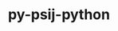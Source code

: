 ---
title: "py-psij-python"
layout: cache
categories: [package, develop-2023-06-25]
meta: {"versions": ["0.1.0.post2"], "compilers": ["gcc@=11.1.0", "oneapi@=2023.1.0"], "oss": ["ubuntu20.04"], "platforms": ["linux"], "targets": ["ppc64le", "x86_64", "x86_64_v3"], "stacks": ["e4s", "e4s-oneapi", "e4s-power", "root"], "num_specs": 3, "num_specs_by_stack": {"e4s": 1, "root": 3, "e4s-power": 1, "e4s-oneapi": 1}}
spec_details: [{"hash": "mmtqqvmuby236mblk54a3r5v4eal4d4v", "compiler": "gcc@=11.1.0", "versions": ["0.1.0.post2"], "os": "ubuntu20.04", "platform": "linux", "target": "x86_64_v3", "variants": ["build_system=python_pip"], "stacks": ["e4s", "root"], "size": "-", "tarball": "https://binaries.spack.io/releases/develop-2023-06-25/build_cache/linux-ubuntu20.04-x86_64_v3/gcc-11.1.0/py-psij-python-0.1.0.post2/linux-ubuntu20.04-x86_64_v3-gcc-11.1.0-py-psij-python-0.1.0.post2-mmtqqvmuby236mblk54a3r5v4eal4d4v.spack"}, {"hash": "vwzofdyp65q4wgtnp2h7oip66svx4fmc", "compiler": "gcc@=11.1.0", "versions": ["0.1.0.post2"], "os": "ubuntu20.04", "platform": "linux", "target": "ppc64le", "variants": ["build_system=python_pip"], "stacks": ["root", "e4s-power"], "size": "-", "tarball": "https://binaries.spack.io/releases/develop-2023-06-25/build_cache/linux-ubuntu20.04-ppc64le/gcc-11.1.0/py-psij-python-0.1.0.post2/linux-ubuntu20.04-ppc64le-gcc-11.1.0-py-psij-python-0.1.0.post2-vwzofdyp65q4wgtnp2h7oip66svx4fmc.spack"}, {"hash": "pegdmvuabqmncxsagj6mql6kg7y5uzky", "compiler": "oneapi@=2023.1.0", "versions": ["0.1.0.post2"], "os": "ubuntu20.04", "platform": "linux", "target": "x86_64", "variants": ["build_system=python_pip"], "stacks": ["e4s-oneapi", "root"], "size": "-", "tarball": "https://binaries.spack.io/releases/develop-2023-06-25/build_cache/linux-ubuntu20.04-x86_64/oneapi-2023.1.0/py-psij-python-0.1.0.post2/linux-ubuntu20.04-x86_64-oneapi-2023.1.0-py-psij-python-0.1.0.post2-pegdmvuabqmncxsagj6mql6kg7y5uzky.spack"}]
---